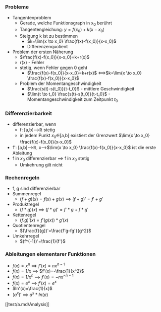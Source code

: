 ### Probleme
+ Tangentenproblem
	+ Gerade, welche Funktionsgraph in x<sub>0</sub> berührt
	+ Tangentengleichung: $y=f(x_0)+k(x-x_0)$
	+ Steigung k ist zu bestimmen
		+ $k=\lim{x \to x_0} \frac{f(x)-f(x_0)}{x-x_0}$
		+ Differenzenquotient
+ Problem der ersten Näherung
	+ $\frac{f(x)-f(x_0)}{x-x_0}=k+r(x)$
	+ r(x) - Fehler
	+ stetig, wenn Fehler gegen 0 geht
		+ $\frac{f(x)-f(x_0)}{x-x_0}=k+r(x)$ <==>$k=\lim{x \to x_0} \frac{f(x)-f(x_0)}{x-x_0}$
	+ Problem der Momentangeschwindigkeit
		+ $\frac{s(t)-s(t_0)}{t-t_0}$ - mittlere Geschwindigkeit
		+ $\lim{t \to t_0} \frac{s(t)-s(t_0)}{t-t_0}$ - Momentangeschwindigkeit zum Zeitpunkt $t_0$

### Differenzierbarkeit
+ differenzierbar, wenn
	+ f: \[a,b]-->ℝ stetig
	+ in jedem Punkt $x_0$∈\[a,b] existiert der Grenzwert $\lim{x \to x_0} \frac{f(x)-f(x_0)}{x-x_0}$
+ f': \[a,b]-->ℝ, x-->$\lim{x \to x_0} \frac{f(x)-f(x_0)}{x-x_0}$ ist die erste Ableitung
+ f in $x_0$ differenzierbar ==> f in $x_0$ stetig
	+ Umkehrung gilt nicht

### Rechenregeln
+ f, g sind differenzierbar
+ Summenregel
	+ $(f+g)(x)=f(x)+g(x)$ ==> $(f+g)'=f'+g'$
+ Produktregel
	+ $(f*g)(x)$ ==> $(f*g)'=f'*g+f*g'$
+ Kettenregel
	+ $(f.g)'(x)=f'(g(x))*g'(x)$
+ Quotientenregel
	+ $(\frac{f}{g})'=\frac{f'g-fg'}{g^2}$
+ Umkehrregel
	+ $(f^{-1})'=\frac{1}{f'}$

### Ableitungen elementarer Funktionen
+ $f(x)=x^n$ ==> $f'(x)=nx^{n-1}$
+ $f(x)=1/x$ ==> $f'(x)=-\frac{1}{x^2}$
+ $f(x)=1/x^n$ ==> $f'(x)=-nx^{-n-1}$
+ $f(x)=e^x$ ==> $f'(x)=e^x$
+ $ln'(x)=\frac{1}{x}$
+ $(a^x)'$ ==> $a^x*ln(a)$

[[test/a.md/Analysis]]